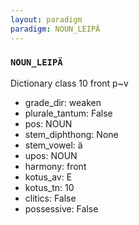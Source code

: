 ```yaml
---
layout: paradigm
paradigm: NOUN_LEIPÄ
---
```

### ` NOUN_LEIPÄ `

Dictionary class 10 front p~v
* grade_dir: weaken
* plurale_tantum: False
* pos: NOUN
* stem_diphthong: None
* stem_vowel: ä
* upos: NOUN
* harmony: front
* kotus_av: E
* kotus_tn: 10
* clitics: False
* possessive: False
